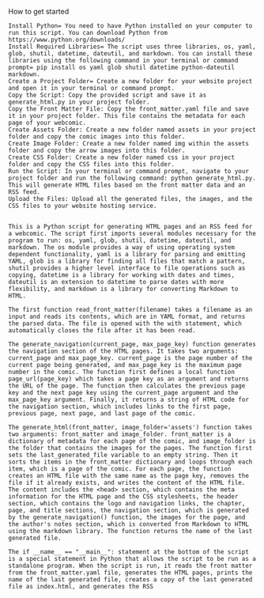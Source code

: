 How to get started

    Install Python= You need to have Python installed on your computer to run this script. You can download Python from https://www.python.org/downloads/
    Install Required Libraries= The script uses three libraries, os, yaml, glob, shutil, datetime, dateutil, and markdown. You can install these libraries using the following command in your terminal or command prompt= pip install os yaml glob shutil datetime python-dateutil markdown.
    Create a Project Folder= Create a new folder for your website project and open it in your terminal or command prompt.
    Copy the Script: Copy the provided script and save it as generate_html.py in your project folder.
    Copy the Front Matter File: Copy the front_matter.yaml file and save it in your project folder. This file contains the metadata for each page of your webcomic.
    Create Assets Folder: Create a new folder named assets in your project folder and copy the comic images into this folder.
    Create Image Folder: Create a new folder named img within the assets folder and copy the arrow images into this folder.
    Create CSS Folder: Create a new folder named css in your project folder and copy the CSS files into this folder.
    Run the Script: In your terminal or command prompt, navigate to your project folder and run the following command: python generate_html.py. This will generate HTML files based on the front matter data and an RSS feed.
    Upload the Files: Upload all the generated files, the images, and the CSS files to your website hosting service.


    This is a Python script for generating HTML pages and an RSS feed for a webcomic. The script first imports several modules necessary for the program to run: os, yaml, glob, shutil, datetime, dateutil, and markdown. The os module provides a way of using operating system dependent functionality, yaml is a library for parsing and emitting YAML, glob is a library for finding all files that match a pattern, shutil provides a higher level interface to file operations such as copying, datetime is a library for working with dates and times, dateutil is an extension to datetime to parse dates with more flexibility, and markdown is a library for converting Markdown to HTML.

    The first function read_front_matter(filename) takes a filename as an input and reads its contents, which are in YAML format, and returns the parsed data. The file is opened with the with statement, which automatically closes the file after it has been read.

    The generate_navigation(current_page, max_page_key) function generates the navigation section of the HTML pages. It takes two arguments: current_page and max_page_key. current_page is the page number of the current page being generated, and max_page_key is the maximum page number in the comic. The function first defines a local function page_url(page_key) which takes a page key as an argument and returns the URL of the page. The function then calculates the previous page key and the next page key using the current_page argument and the max_page_key argument. Finally, it returns a string of HTML code for the navigation section, which includes links to the first page, previous page, next page, and last page of the comic.

    The generate_html(front_matter, image_folder='assets') function takes two arguments: front_matter and image_folder. front_matter is a dictionary of metadata for each page of the comic, and image_folder is the folder that contains the images for the pages. The function first sets the last_generated_file variable to an empty string. Then it sorts the items in the front_matter dictionary and loops through each item, which is a page of the comic. For each page, the function creates an HTML file with the same name as the page key, removes the file if it already exists, and writes the content of the HTML file. The content includes the <head> section, which contains the meta information for the HTML page and the CSS stylesheets, the header section, which contains the logo and navigation links, the chapter, page, and title sections, the navigation section, which is generated by the generate_navigation() function, the images for the page, and the author's notes section, which is converted from Markdown to HTML using the markdown library. The function returns the name of the last generated file.

    The if __name__ == "__main__": statement at the bottom of the script is a special statement in Python that allows the script to be run as a standalone program. When the script is run, it reads the front matter from the front_matter.yaml file, generates the HTML pages, prints the name of the last generated file, creates a copy of the last generated file as index.html, and generates the RSS
